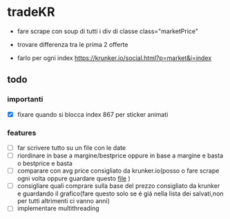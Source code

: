 # tradeKR
- fare scrape con soup di tutti i div di classe
class="marketPrice"

- trovare differenza tra le prima 2 offerte

- farlo per ogni index
https://krunker.io/social.html?p=market&i=index

## todo
### importanti
- [x] fixare quando si blocca index 867 per sticker animati
### features 
- [ ] far scrivere tutto su un file con le date
- [ ] riordinare in base a margine/bestprice oppure in base a margine e basta o bestprice e basta
- [ ] comparare con avg price consigliato da krunker.io(posso o fare scrape ogni volta oppure guardare questo [file](https://api.krunker.io/webhooks/general/items/prices) )
- [ ] consigliare quali comprare sulla base del prezzo consigliato da krunker e guardando il grafico(fare questo solo se é giá nella lista dei salvati,non per tutti altrimenti ci vanno anni)
- [ ] implementare multithreading
